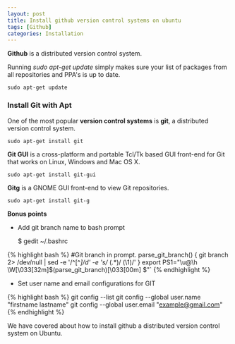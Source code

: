 ```yaml
---
layout: post
title: Install github version control systems on ubuntu
tags: [Github]
categories: Installation
---
```


**Github** is a distributed version control system.

Running
	*sudo apt-get update* simply makes sure your list of packages from all repositories and PPA's is up to date.

	sudo apt-get update

### Install Git with Apt

One of the most popular **version control systems** is **git**, a distributed version control system.

	sudo apt-get install git

**Git GUI** is a cross-platform and portable Tcl/Tk based GUI front-end for Git that works on Linux, Windows and Mac OS X.

	sudo apt-get install git-gui

**Gitg** is a GNOME GUI front-end to view Git repositories.

	sudo apt-get install git-g

**Bonus points**

* Add git branch name to bash prompt

	$ gedit ~/.bashrc

{% highlight bash %}
#Git branch in prompt.
parse_git_branch() {
git branch 2> /dev/null | sed -e '/^[^*]/d' -e 's/* \(.*\)/ (\1)/'
}
export PS1="\u@\h \W\[\033[32m\]\$(parse_git_branch)\[\033[00m\] $"`
{% endhighlight %}

* Set user name and email configurations for GIT

{% highlight bash %}
git config --list
git config --global user.name "firstname lastname"
git config --global user.email "example@gmail.com"
{% endhighlight %}

We have covered about how to install github a distributed version control system on Ubuntu.
